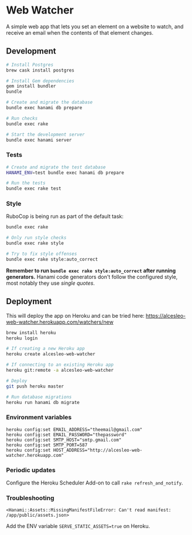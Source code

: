 # Web Watcher

A simple web app that lets you set an element on a website to watch, and
receive an email when the contents of that element changes.

## Development

```sh
# Install Postgres
brew cask install postgres

# Install Gem dependencies
gem install bundler
bundle

# Create and migrate the database
bundle exec hanami db prepare

# Run checks
bundle exec rake

# Start the development server
bundle exec hanami server
```

### Tests

```sh
# Create and migrate the test database
HANAMI_ENV=test bundle exec hanami db prepare

# Run the tests
bundle exec rake test
```

### Style

RuboCop is being run as part of the default task:

```sh
bundle exec rake

# Only run style checks
bundle exec rake style

# Try to fix style offenses
bundle exec rake style:auto_correct
```

**Remember to run `bundle exec rake style:auto_correct` after running generators.** Hanami
code generators don't follow the configured style, most notably they use
_single quotes_.

## Deployment

This will deploy the app on Heroku and can be tried here: https://alcesleo-web-watcher.herokuapp.com/watchers/new

```sh
brew install heroku
heroku login

# If creating a new Heroku app
heroku create alcesleo-web-watcher

# If connecting to an existing Heroku app
heroku git:remote -a alcesleo-web-watcher

# Deploy
git push heroku master

# Run database migrations
heroku run hanami db migrate
```

### Environment variables

```
heroku config:set EMAIL_ADDRESS="theemail@gmail.com"
heroku config:set EMAIL_PASSWORD="thepassword"
heroku config:set SMTP_HOST="smtp.gmail.com"
heroku config:set SMTP_PORT=587
heroku config:set HOST_ADDRESS="http://alcesleo-web-watcher.herokuapp.com"
```

### Periodic updates

Configure the Heroku Scheduler Add-on to call `rake refresh_and_notify`.

### Troubleshooting

`<Hanami::Assets::MissingManifestFileError: Can't read manifest: /app/public/assets.json>`

Add the ENV variable `SERVE_STATIC_ASSETS=true` on Heroku.
